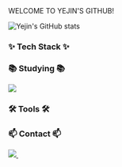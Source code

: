 <!--타이틀 부분-->
<div>
  WELCOME TO YEJIN'S GITHUB!
</div>


![Yejin's GitHub stats](https://github-readme-stats.vercel.app/api?username=Chungyejin&show_icons=true&theme=radical)


<!--내용 부분-->
<h3>✨ Tech Stack ✨</h3>



<h3>📚 Studying 📚</h3>
<img src="https://img.shields.io/badge/python-20232a.svg?style=for-the-badge&logo=python&logoColor=#3776AB" />




<h3>🛠 Tools 🛠</h3>





<h3 ">📫 Contact 📫</h3>
<div>
  <a href="mailto:yejintrabalho@gmail.comm">
    <img
      src="https://img.shields.io/badge/yejintrabalho@gmail.com-D14836?style=for-the-badge&logo=gmail&logoColor=white"/>&nbsp
  </a>
</div>
